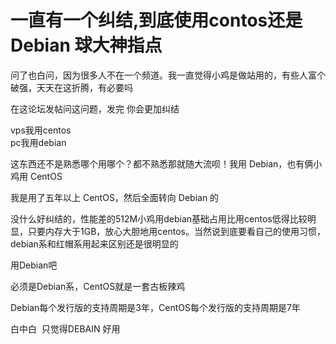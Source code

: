 # 一直有一个纠结,到底使用contos还是Debian 球大神指点


问了也白问，因为很多人不在一个频道。我一直觉得小鸡是做站用的，有些人富个破强，天天在这折腾，有必要吗

在这论坛发帖问这问题，发完 你会更加纠结

vps我用centos<br />
pc我用debian

这东西还不是熟悉哪个用哪个？都不熟悉那就随大流呗！我用 Debian，也有俩小鸡用 CentOS

我是用了五年以上 CentOS，然后全面转向 Debian 的

没什么好纠结的，性能差的512M小鸡用debian基础占用比用centos低得比较明显，只要内存大于1GB，放心大胆地用centos。当然说到底要看自己的使用习惯，debian系和红帽系用起来区别还是很明显的

用Debian吧

必须是Debian系，CentOS就是一套古板辣鸡

Debian每个发行版的支持周期是3年，CentOS每个发行版的支持周期是7年

白中白&nbsp;&nbsp;只觉得DEBAIN 好用
